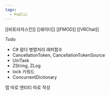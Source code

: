 ```yaml
---
tags:
  - Public
---
```


[[비토라자스킨]]
[[쉐이더]]
[[FMOD]]
[[VRChat]]

Todo
- C# 람다 병렬처리 래퍼함수
- CancellationToken, CancellationTokenSource
- UniTask
- ZString, ZLog
- lock 키워드
- ConcurrentDictionary

맵 따로 엔티티 따로 작성
